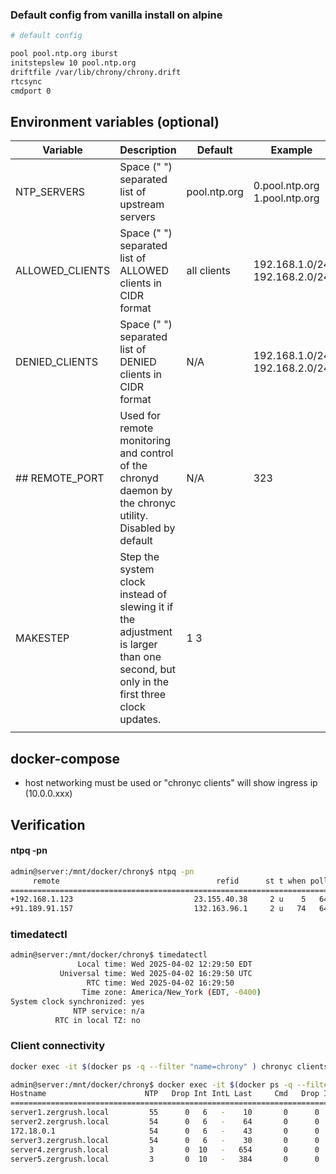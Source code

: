 ### Default config from vanilla install on alpine
```sh
# default config

pool pool.ntp.org iburst
initstepslew 10 pool.ntp.org
driftfile /var/lib/chrony/chrony.drift
rtcsync
cmdport 0
```

## Environment variables (optional)
| Variable | Description | Default | Example |
| - | - | - | - |
| NTP_SERVERS | Space (" ") separated list of upstream servers| pool.ntp.org | 0.pool.ntp.org 1.pool.ntp.org |
| ALLOWED_CLIENTS | Space (" ") separated list of ALLOWED clients in CIDR format | all clients | 192.168.1.0/24 192.168.2.0/24 |
| DENIED_CLIENTS | Space (" ") separated list of DENIED clients in CIDR format | N/A | 192.168.1.0/24 192.168.2.0/24 |
| ## REMOTE_PORT | Used for remote monitoring and control of the chronyd daemon by the chronyc utility.  Disabled by default | N/A | 323 |
| MAKESTEP | Step the system clock instead of slewing it if the adjustment is larger than one second, but only in the first three clock updates. | 1 3 | |
||||

## docker-compose
- host networking must be used or "chronyc clients" will show ingress ip (10.0.0.xxx)

## Verification

#### <b>ntpq -pn</b>
```sh
admin@server:/mnt/docker/chrony$ ntpq -pn
     remote                                   refid      st t when poll reach   delay   offset   jitter
=======================================================================================================
+192.168.1.123                           23.155.40.38     2 u    5   64  377   0.2578  -6.7002   2.0148
+91.189.91.157                           132.163.96.1     2 u   74   64  376  11.0259   0.2089   1.2271
```

### <b>timedatectl</b>
```sh
admin@server:/mnt/docker/chrony$ timedatectl
               Local time: Wed 2025-04-02 12:29:50 EDT
           Universal time: Wed 2025-04-02 16:29:50 UTC
                 RTC time: Wed 2025-04-02 16:29:50
                Time zone: America/New_York (EDT, -0400)
System clock synchronized: yes
              NTP service: n/a
          RTC in local TZ: no
```

### <b>Client connectivity</b>
```sh
docker exec -it $(docker ps -q --filter "name=chrony" ) chronyc clients
```

```sh
admin@server:/mnt/docker/chrony$ docker exec -it $(docker ps -q --filter "name=chrony" ) chronyc clients
Hostname                      NTP   Drop Int IntL Last     Cmd   Drop Int  Last
===============================================================================
server1.zergrush.local         55      0   6   -    10       0      0   -     -
server2.zergrush.local         54      0   6   -    64       0      0   -     -
172.18.0.1                     54      0   6   -    43       0      0   -     -
server3.zergrush.local         54      0   6   -    30       0      0   -     -
server4.zergrush.local         3       0  10   -   654       0      0   -     -
server5.zergrush.local         3       0  10   -   384       0      0   -     -
```
